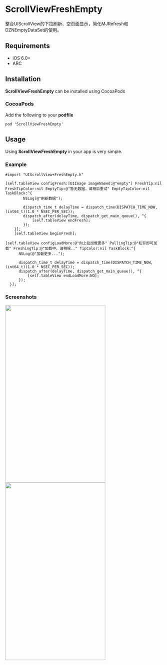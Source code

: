 # ScrollViewFreshEmpty
整合UIScrollView的下拉刷新、空页面显示，简化MJRefresh和DZNEmptyDataSet的使用。

## Requirements

* iOS 6.0+
* ARC

## Installation

**ScrollViewFreshEmpty** can be installed using CocoaPods

### CocoaPods

Add the following to your **podfile**
```
pod 'ScrollViewFreshEmpty'
```
## Usage 

Using **ScrollViewFreshEmpty** in your app is very simple.

### Example

```
#import "UIScrollView+FreshEmpty.h"

[self.tableView configFresh:[UIImage imageNamed:@"empty"] FreshTip:nil FreshTipColor:nil EmptyTip:@"暂无数据，请稍后重试" EmptyTipColor:nil TaskBlock:^{
        NSLog(@"刷新数据");
        
        dispatch_time_t delayTime = dispatch_time(DISPATCH_TIME_NOW, (int64_t)(1.0 * NSEC_PER_SEC));
        dispatch_after(delayTime, dispatch_get_main_queue(), ^{
            [self.tableView endFresh];
        });
    }];
    [self.tableView beginFresh];
    
[self.tableView configLoadMore:@"向上拉加载更多" PullingTip:@"松开即可加载" FreshingTip:@"加载中，请稍候.." TipColor:nil TaskBlock:^{
      NSLog(@"加载更多...");

      dispatch_time_t delayTime = dispatch_time(DISPATCH_TIME_NOW, (int64_t)(1.0 * NSEC_PER_SEC));
      dispatch_after(delayTime, dispatch_get_main_queue(), ^{
          [self.tableView endLoadMore:NO];
      });
  }];
```
### Screenshots

<img src="http://bmob-cdn-10798.b0.upaiyun.com/2017/04/21/d8ce6a0540247c238093695b6c976afe.png" width="320" height="568">
<img src="http://bmob-cdn-10798.b0.upaiyun.com/2017/04/21/d581b97140045c8980651f59253ea08f.png" width="320" height="568">
